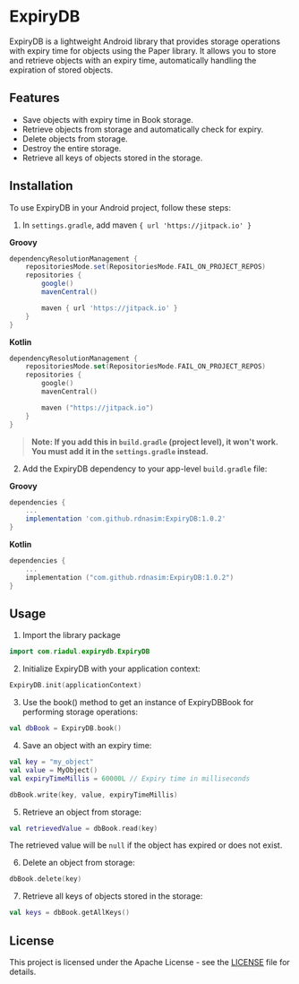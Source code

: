 # ExpiryDB

ExpiryDB is a lightweight Android library that provides storage operations with expiry time for objects using the Paper library. It allows you to store and retrieve objects with an expiry time, automatically handling the expiration of stored objects.

## Features

- Save objects with expiry time in Book storage.
- Retrieve objects from storage and automatically check for expiry.
- Delete objects from storage.
- Destroy the entire storage.
- Retrieve all keys of objects stored in the storage.

## Installation

To use ExpiryDB in your Android project, follow these steps:

1. In `settings.gradle`, add maven `{ url 'https://jitpack.io' }`

**Groovy**
```groovy
dependencyResolutionManagement {
    repositoriesMode.set(RepositoriesMode.FAIL_ON_PROJECT_REPOS)
    repositories {
        google()
        mavenCentral()

        maven { url 'https://jitpack.io' }
    }
}
```
**Kotlin**
```kotlin
dependencyResolutionManagement {
    repositoriesMode.set(RepositoriesMode.FAIL_ON_PROJECT_REPOS)
    repositories {
        google()
        mavenCentral()

        maven ("https://jitpack.io")
    }
}
```
> **Note: If you add this in `build.gradle` (project level), it won't work. You must add it in the `settings.gradle` instead.**

2. Add the ExpiryDB dependency to your app-level `build.gradle` file:

**Groovy**
```groovy
dependencies {
    ...
    implementation 'com.github.rdnasim:ExpiryDB:1.0.2'
}
```
**Kotlin**
```kotlin
dependencies {
    ...
    implementation ("com.github.rdnasim:ExpiryDB:1.0.2")
}
```

## Usage
1. Import the library package
```kotlin
import com.riadul.expirydb.ExpiryDB
```
2. Initialize ExpiryDB with your application context:
```kotlin
ExpiryDB.init(applicationContext)
```
3. Use the book() method to get an instance of ExpiryDBBook for performing storage operations:
```kotlin
val dbBook = ExpiryDB.book()
```
4. Save an object with an expiry time:
```kotlin
val key = "my_object"
val value = MyObject()
val expiryTimeMillis = 60000L // Expiry time in milliseconds

dbBook.write(key, value, expiryTimeMillis)
```
5. Retrieve an object from storage:
```kotlin
val retrievedValue = dbBook.read(key)
```
The retrieved value will be `null` if the object has expired or does not exist.

6. Delete an object from storage:
```kotlin
dbBook.delete(key)
```
7. Retrieve all keys of objects stored in the storage:
```kotlin
val keys = dbBook.getAllKeys()
```
## License
This project is licensed under the Apache License - see the [LICENSE](https://github.com/rdnasim/expirydb/blob/main/LICENSE) file for details.
